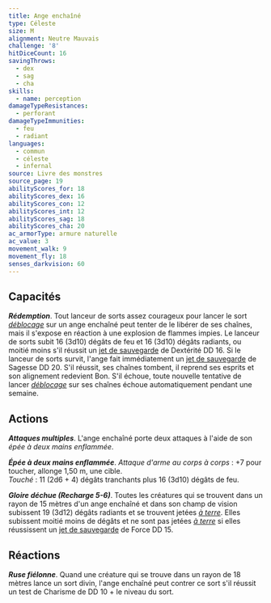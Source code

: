 ```yaml
---
title: Ange enchaîné
type: Céleste
size: M
alignment: Neutre Mauvais
challenge: '8'
hitDiceCount: 16
savingThrows:
  - dex
  - sag
  - cha
skills:
  - name: perception
damageTypeResistances:
  - perforant
damageTypeImmunities:
  - feu
  - radiant
languages:
  - commun
  - céleste
  - infernal
source: Livre des monstres
source_page: 19
abilityScores_for: 18
abilityScores_dex: 16
abilityScores_con: 12
abilityScores_int: 12
abilityScores_sag: 18
abilityScores_cha: 20
ac_armorType: armure naturelle
ac_value: 3
movement_walk: 9
movement_fly: 18
senses_darkvision: 60
---
```

## Capacités
_**Rédemption**_. Tout lanceur de sorts assez courageux pour lancer le sort [_déblocage_](/grimoire/deblocage/) sur un ange enchaîné peut tenter de le libérer de ses chaînes, mais il s'expose en réaction à une explosion de flammes impies. Le lanceur de sorts subit 16 (3d10) dégâts de feu et 16 (3d10) dégâts radiants, ou moitié moins s'il réussit un [jet de sauvegarde](/utiliser-les-caracteristiques/#jets-de-sauvegarde) de Dextérité DD 16. Si le lanceur de sorts survit, l'ange fait immédiatement un [jet de sauvegarde](/utiliser-les-caracteristiques/#jets-de-sauvegarde) de Sagesse DD 20. S'il réussit, ses chaînes tombent, il reprend ses esprits et son alignement redevient Bon. S'il échoue, toute nouvelle tentative de lancer [_déblocage_](/grimoire/deblocage/) sur ses chaînes échoue automatiquement pendant une semaine.

## Actions
_**Attaques multiples**_. L'ange enchaîné porte deux attaques à l'aide de son _épée à deux mains enflammée_.

_**Épée à deux mains enflammée**_. _Attaque d'arme au corps à corps_ : +7 pour toucher, allonge 1,50 m, une cible.  
_Touché_ : 11 (2d6 + 4) dégâts tranchants plus 16 (3d10) dégâts de feu.

_**Gloire déchue (Recharge 5-6)**_. Toutes les créatures qui se trouvent dans un rayon de 15 mètres d'un ange enchaîné et dans son champ de vision subissent 19 (3d12) dégâts radiants et se trouvent jetées [_à terre_](/gerer-la-sante-du-personnage/#a-terre). Elles subissent moitié moins de dégâts et ne sont pas jetées [_à terre_](/gerer-la-sante-du-personnage/#a-terre) si elles réussissent un [jet de sauvegarde](/utiliser-les-caracteristiques/#jets-de-sauvegarde) de Force DD 15.

## Réactions
_**Ruse fiélonne**_. Quand une créature qui se trouve dans un rayon de 18 mètres lance un sort divin, l'ange enchaîné peut contrer ce sort s'il réussit un test de Charisme de DD 10 + le niveau du sort.
